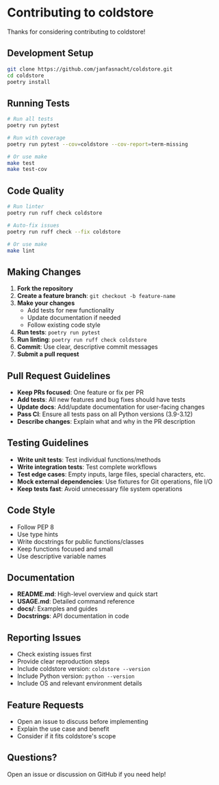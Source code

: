 # Contributing to coldstore

Thanks for considering contributing to coldstore!

## Development Setup

```bash
git clone https://github.com/janfasnacht/coldstore.git
cd coldstore
poetry install
```

## Running Tests

```bash
# Run all tests
poetry run pytest

# Run with coverage
poetry run pytest --cov=coldstore --cov-report=term-missing

# Or use make
make test
make test-cov
```

## Code Quality

```bash
# Run linter
poetry run ruff check coldstore

# Auto-fix issues
poetry run ruff check --fix coldstore

# Or use make
make lint
```

## Making Changes

1. **Fork the repository**
2. **Create a feature branch**: `git checkout -b feature-name`
3. **Make your changes**
   - Add tests for new functionality
   - Update documentation if needed
   - Follow existing code style
4. **Run tests**: `poetry run pytest`
5. **Run linting**: `poetry run ruff check coldstore`
6. **Commit**: Use clear, descriptive commit messages
7. **Submit a pull request**

## Pull Request Guidelines

- **Keep PRs focused**: One feature or fix per PR
- **Add tests**: All new features and bug fixes should have tests
- **Update docs**: Add/update documentation for user-facing changes
- **Pass CI**: Ensure all tests pass on all Python versions (3.9-3.12)
- **Describe changes**: Explain what and why in the PR description

## Testing Guidelines

- **Write unit tests**: Test individual functions/methods
- **Write integration tests**: Test complete workflows
- **Test edge cases**: Empty inputs, large files, special characters, etc.
- **Mock external dependencies**: Use fixtures for Git operations, file I/O
- **Keep tests fast**: Avoid unnecessary file system operations

## Code Style

- Follow PEP 8
- Use type hints
- Write docstrings for public functions/classes
- Keep functions focused and small
- Use descriptive variable names

## Documentation

- **README.md**: High-level overview and quick start
- **USAGE.md**: Detailed command reference
- **docs/**: Examples and guides
- **Docstrings**: API documentation in code

## Reporting Issues

- Check existing issues first
- Provide clear reproduction steps
- Include coldstore version: `coldstore --version`
- Include Python version: `python --version`
- Include OS and relevant environment details

## Feature Requests

- Open an issue to discuss before implementing
- Explain the use case and benefit
- Consider if it fits coldstore's scope

## Questions?

Open an issue or discussion on GitHub if you need help!
